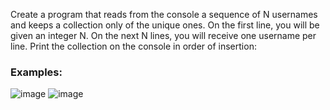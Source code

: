 Create a program that reads from the console a sequence of N usernames and keeps a collection only of the unique ones. On the first line, you will be given an integer N. On the next N lines, you will receive one username per line. Print the collection on the console in order of insertion:

### Examples:

![image](https://user-images.githubusercontent.com/45227327/219791597-0a693f34-ece5-41e6-bfd1-ae1657c86943.png)
![image](https://user-images.githubusercontent.com/45227327/219791666-38507faf-1faa-4344-8b6e-914f15849db4.png)

